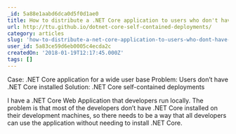 ```yaml
---
_id: 5a88e1aabd6dca0d5f0d1ae0
title: How to distribute a .NET Core application to users who don't have .NET Core installed
url: http://ttu.github.io/dotnet-core-self-contained-deployments/
category: articles
slug: 'how-to-distribute-a-net-core-application-to-users-who-dont-have-net-core-installed'
user_id: 5a83ce59d6eb0005c4ecda2c
createdOn: '2018-01-19T12:17:45.000Z'
tags: []
---
```


Case: .NET Core application for a wide user base
Problem: Users don’t have .NET Core installed
Solution: .NET Core self-contained deployments

I have a .NET Core Web Application that developers run locally. The problem is that most of the developers don’t have .NET Core installed on their development machines, so there needs to be a way that all developers can use the application without needing to install .NET Core.
